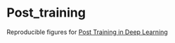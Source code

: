 # Post_training
Reproducible figures for [Post Training in Deep Learning](https://arxiv.org/abs/1611.04499)

